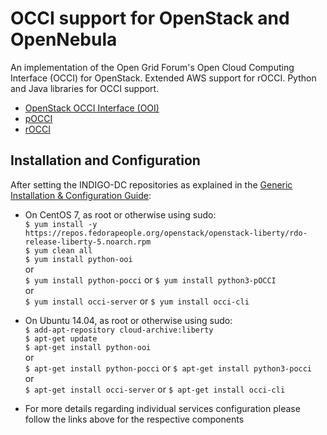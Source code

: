 # OCCI support for OpenStack and OpenNebula

An implementation of the Open Grid Forum's Open Cloud Computing Interface (OCCI) for OpenStack. 
Extended AWS support for rOCCI. Python and Java libraries for OCCI support.

* [OpenStack OCCI Interface (OOI)](ooi1.md)
* [pOCCI](pocci1.md)
* [rOCCI](rocci1.md)

<a id="id1"></a>
## Installation and Configuration

After setting the INDIGO-DC repositories as explained in the
[Generic Installation & Configuration Guide](../generic_installation_and_configuration_guide_1.md):

* On CentOS 7, as root or otherwise using sudo:<br>
  ```$ yum install -y https://repos.fedorapeople.org/openstack/openstack-liberty/rdo-release-liberty-5.noarch.rpm```<br>
  ```$ yum clean all```<br>
  ```$ yum install python-ooi```<br>
  or<br>
  ```$ yum install python-pocci``` or ```$ yum install python3-pOCCI```<br>
or<br>
  ```$ yum install occi-server``` or ```$ yum install occi-cli```<br>
  
* On Ubuntu 14.04, as root or otherwise using sudo:<br>
  ```$ add-apt-repository cloud-archive:liberty```<br>
  ```$ apt-get update```<br>
  ```$ apt-get install python-ooi```<br>
  or<br>
  ```$ apt-get install python-pocci``` or ```$ apt-get install python3-pocci```<br>
  or<br>
  ```$ apt-get install occi-server``` or ```$ apt-get install occi-cli```<br>

* For more details regarding individual services configuration please follow the links above for the respective components
